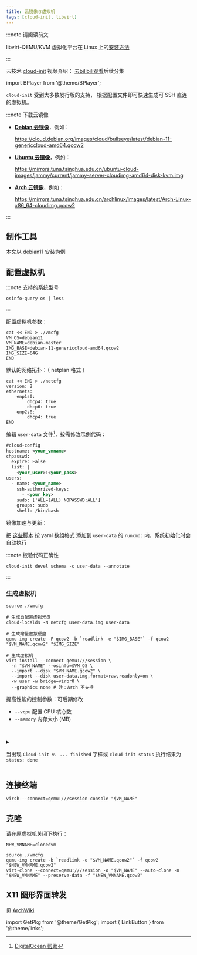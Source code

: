 ```yaml
---
title: 云镜像与虚拟机
tags: [cloud-init, libvirt]
---
```


:::note 请阅读前文

libvirt-QEMU/KVM 虚拟化平台在 Linux 上的[安装方法](/docs/linux/libvirt)

:::

云技术 [cloud-init](https://cloudinit.readthedocs.io/en/latest/index.html) 视频介绍：
[去bilibili观看](https://www.bilibili.com/video/BV1Cf4y1U7pQ?p=3&zw)后续分集

<BPlayer id="BV1Cf4y1U7pQ" page="2" />

import BPlayer from '@theme/BPlayer';

`cloud-init` 受到大多数发行版的支持，
根据配置文件即可快速生成可 SSH 直连的虚拟机。

:::note 下载云镜像

 <div className="no-link-underline" >

- **[Debian 云镜像](https://mirrorz.org/list/debian-cdimage)**，例如：

  https://cloud.debian.org/images/cloud/bullseye/latest/debian-11-genericcloud-amd64.qcow2
- **[Ubuntu 云镜像](https://mirrorz.org/list/ubuntu-cloud-images)**，例如：

  https://mirrors.tuna.tsinghua.edu.cn/ubuntu-cloud-images/jammy/current/jammy-server-cloudimg-amd64-disk-kvm.img
- **[Arch 云镜像](https://mirrorz.org/list/archlinux)**，例如：

  https://mirrors.tuna.tsinghua.edu.cn/archlinux/images/latest/Arch-Linux-x86_64-cloudimg.qcow2

</div>

:::

## 制作工具

<GetPkg name="cloud-image-utils cloud-init" apt pacman/>

本文以 debian11 安装为例

## 配置虚拟机

:::note 支持的系统型号

    osinfo-query os | less

:::

配置虚拟机参数：

```shell
cat << END > ./vmcfg
VM_OS=debian11
VM_NAME=debian-master
IMG_BASE=debian-11-genericcloud-amd64.qcow2
IMG_SIZE=64G
END
```

默认的网络拓扑：（ netplan 格式 ）

```shell
cat << END > ./netcfg
version: 2
ethernets:
    enp1s0:
        dhcp4: true
        dhcp6: true
    enp2s0:
        dhcp4: true
END
```

编辑 `user-data` 文件[^about_user-data]，按需修改示例代码：

[^about_user-data]: [DigitalOcean 帮助](https://www.digitalocean.com/community/tutorials/how-to-use-cloud-config-for-your-initial-server-setup)

```xml
#cloud-config
hostname: <your_vmname>
chpasswd:
  expire: False
  list: |
    <your_user>:<your_pass>
users:
  - name: <your_name>
    ssh-authorized-keys:
      - <your_key>
    sudo: ['ALL=(ALL) NOPASSWD:ALL']
    groups: sudo
    shell: /bin/bash
```

镜像加速与更新：

把 <a href="/docs/linux/mustdo/mirror-update" target="_blank">这些脚本</a> 按 yaml 数组格式
添加到 `user-data` 的 `runcmd:` 内，系统初始化时会自动执行

:::note 校验代码正确性

    cloud-init devel schema -c user-data --annotate

:::

### 生成虚拟机

```shell
source ./vmcfg

# 生成自配置虚拟光盘
cloud-localds -N netcfg user-data.img user-data

# 生成增量虚拟硬盘
qemu-img create -F qcow2 -b `readlink -e "$IMG_BASE"` -f qcow2 "$VM_NAME.qcow2" "$IMG_SIZE"

# 生成虚拟机
virt-install --connect qemu:///session \
  -n "$VM_NAME" --osinfo=$VM_OS \
  --import --disk "$VM_NAME.qcow2" \
  --import --disk user-data.img,format=raw,readonly=on \
  -w user -w bridge=virbr0 \
  --graphics none # 注：Arch 不支持
```

提高性能的控制参数：可后期修改

- `--vcpu` 配置 CPU 核心数
- `--memory` 内存大小 (MB)

&nbsp;

 <details className="let-details-to-yellow">
<summary>

当出现 `Cloud-init v. ... finished` 字样或 `cloud-init status` 执行结果为 `status: done`

</summary>

**🎉 配置完成！登陆在虚拟控制台或 SSH 登陆试试～ ✨**

> 登陆界面中或执行 `hostname -I` 或 `ip a` 显示虚拟机 IP

试用完成后，我们关闭虚拟机。输入指令生成备份快照：

```shell
source ./vmcfg

virsh --connect=qemu:///session detach-disk "$VM_NAME" vdb --persistent # 移除没用的自配置虚拟光盘：
virsh --connect=qemu:///session snapshot-create-as "$VM_NAME" --name init --atomic
```

</details>

## 连接终端

    virsh --connect=qemu:///session console "$VM_NAME"

## 克隆

请在原虚拟机关闭下执行：

```shell
NEW_VMNAME=clonedvm

source ./vmcfg
qemu-img create -b `readlink -e "$VM_NAME.qcow2"` -f qcow2 "$NEW_VMNAME.qcow2"
virt-clone --connect=qemu:///session -o "$VM_NAME" --auto-clone -n "$NEW_VMNAME" --preserve-data -f "$NEW_VMNAME.qcow2"
```

## X11 图形界面转发

见 [ArchWiki](https://wiki.archlinux.org/title/OpenSSH#X11_forwarding)

import GetPkg from '@theme/GetPkg';
import { LinkButton } from '@theme/links';
